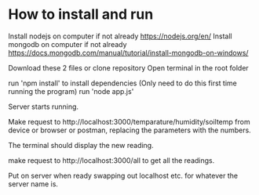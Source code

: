 # How to install and run

Install nodejs on computer if not already https://nodejs.org/en/
Install mongodb on computer if not already https://docs.mongodb.com/manual/tutorial/install-mongodb-on-windows/

Download these 2 files or clone repository
Open terminal in the root folder

run 'npm install' to install dependencies (Only need to do this first time running the program)
run 'node app.js'

Server starts running.

Make request to http://localhost:3000/temparature/humidity/soiltemp from device or browser or postman,
replacing the parameters with the numbers.

The terminal should display the new reading.

make request to http://localhost:3000/all to get all the readings.

Put on server when ready swapping out localhost etc. for whatever the server name is.
